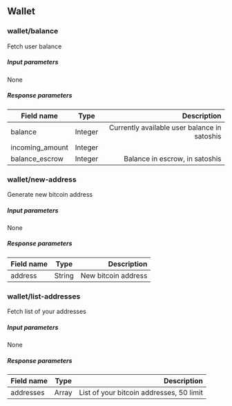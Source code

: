 ## Wallet

### wallet/balance

Fetch user balance

##### Input parameters

None

##### Response parameters

| Field name    | Type          | Description                                            |
| ------------- | :------------:| ------------------------------------------------------:|
| balance       | Integer       | Currently available user balance in satoshis           |
| incoming_amount    | Integer        |                           |
| balance_escrow | Integer | Balance in escrow, in satoshis |

### wallet/new-address

Generate new bitcoin address

##### Input parameters

None

##### Response parameters

| Field name    | Type          | Description                                            |
| ------------- | :------------:| ------------------------------------------------------:|
| address       | String       | New bitcoin address       |

### wallet/list-addresses

Fetch list of your addresses

##### Input parameters

None

##### Response parameters

| Field name    | Type          | Description                                            |
| ------------- | :------------:| ------------------------------------------------------:|
| addresses     | Array         | List of your bitcoin addresses, 50 limit       |